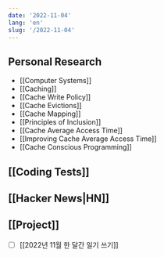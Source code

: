 ```yaml
---
date: '2022-11-04'
lang: 'en'
slug: '/2022-11-04'
---
```


## Personal Research

- [[Computer Systems]]
- [[Caching]]
- [[Cache Write Policy]]
- [[Cache Evictions]]
- [[Cache Mapping]]
- [[Principles of Inclusion]]
- [[Cache Average Access Time]]
- [[Improving Cache Average Access Time]]
- [[Cache Conscious Programming]]

## [[Coding Tests]]

## [[Hacker News|HN]]

## [[Project]]

- [ ] [[2022년 11월 한 달간 일기 쓰기]]
